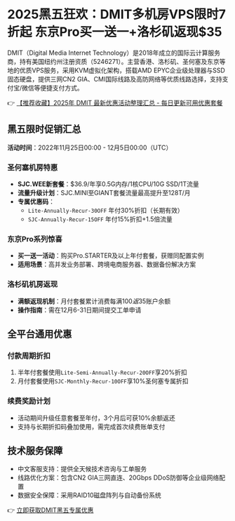 # 2025黑五狂欢：DMIT多机房VPS限时7折起 东京Pro买一送一+洛杉矶返现$35

DMIT（Digital Media Internet Technology）是2018年成立的国际云计算服务商，持有美国纽约州注册资质（5246271）。主营香港、洛杉矶、圣何塞及东京等地的优质VPS服务，采用KVM虚拟化架构，搭载AMD EPYC企业级处理器与SSD固态硬盘，提供三网CN2 GIA、CMI国际线路及高防网络等优质线路选择，支持支付宝/微信等便捷支付方式。

👉 [【推荐收藏】2025年 DMIT 最新优惠活动整理汇总 - 每日更新可用优惠套餐](https://bit.ly/dmit_coupon)

## 黑五限时促销汇总
**活动时间**：2022年11月25日00:00 - 12月5日00:00（UTC）

### 圣何塞机房特惠
- **SJC.WEE新套餐**：$36.9/年享0.5G内存/1核CPU/10G SSD/1T流量
- **流量升级计划**：SJC.MINI至GIANT套餐流量最高提升至128T/月
- **专属优惠码**：
  - `Lite-Annually-Recur-30OFF` 年付30%折扣（长期有效）
  - `SJC-Annually-Recur-15OFF` 年付15%折扣+1.5倍流量

### 东京Pro系列惊喜
- **买一送一活动**：购买Pro.STARTER及以上年付套餐，获赠同配置实例
- **适用场景**：高并发业务部署、跨境电商服务器、数据备份解决方案

### 洛杉矶机房返现
- **满额返现机制**：月付套餐累计消费每满$100返$35账户余额
- **操作指南**：需在12月6-31日期间提交工单申请

## 全平台通用优惠
### 付款周期折扣
1. 半年付套餐使用`Lite-Semi-Annually-Recur-20OFF`享20%折扣
2. 月付套餐使用`SJC-Monthly-Recur-10OFF`享10%圣何塞专属折扣

### 续费奖励计划
- 活动期间升级任意套餐至年付，3个月后可获10%余额返还
- 支持与长期折扣码叠加使用，需完成首次续费账单支付

## 技术服务保障
- 中文客服支持：提供全天候技术咨询与工单服务
- 线路优化方案：包含CN2 GIA三网直连、20Gbps DDoS防御等企业级网络配置
- 数据安全保障：采用RAID10磁盘阵列与自动备份系统

👉 [立即获取DMIT黑五专属优惠](https://bit.ly/dmit_coupon)